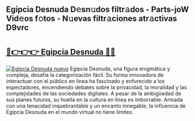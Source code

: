 ## Egipcia Desnuda D𝚎sn𝚞dos filtr𝚊dos - Parts-joW Vid𝚎os f𝚘tos - N𝚞evas filtr𝚊ciones atr𝚊ctivas D9vrc

# <h2><a href="http://mb18ndl.tromn.icu/?c=Egipcia+Desnuda">🔗👉👉👉 Egipcia Desnuda 🔗🔗</a></h2>

[![Egipcia Desnuda nuevo](https://i.imgur.com/pEAQMta.gif)](http://mb18ndl.tromn.icu/?c=Egipcia+Desnuda)
Egipcia Desnuda, una figura enigmática y compleja, desafía la categorización fácil. Su forma innovadora de interactuar con el público en línea ha fascinado y enfurecido a los espectadores, encendiendo debates sobre la privacidad, la moralidad y las complejidades de las sociedades digitales. A pesar de la ambigüedad de sus planes futuros, su huella en la cultura en línea es imborrable. Armada con una tenacidad inquebrantable y un encanto innegable, la influencia de Egipcia Desnuda en el mundo virtual no tiene límites.
